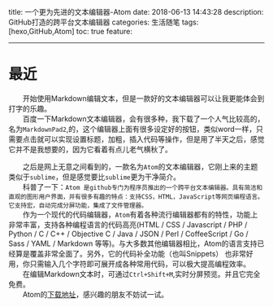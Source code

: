 title: 一个更为先进的文本编辑器-Atom
date: 2018-06-13 14:43:28
description: GitHub打造的跨平台文本编辑器
categories: 生活随笔
tags: [hexo,GitHub,Atom]
toc: true
feature:

---
# 最近 #
 &ensp;&ensp;&ensp;&ensp;开始使用Markdown编辑文本，但是一款好的文本编辑器可以让我更能体会到打字的乐趣。  
  &ensp;&ensp;&ensp;&ensp;百度一下Markdown文本编辑器，会有很多种，我下载了一个人气比较高的，名为`MarkdownPad2`,的，这个编辑器上面有很多设定好的按钮，类似word一样，只需要点击就可以实现设置标题，加粗，插入代码等操作，但是用了半天之后，感觉它并不是我想要的，因为它看着有点儿老气横秋了。  
 <!--more-->
  &ensp;&ensp;&ensp;&ensp;之后是网上无意之间看到的，一款名为`Atom`的文本编辑器，它刚上来的主题类似于`sublime`，但是感觉要比`sublime`更为干净简介。  
  &ensp;&ensp;&ensp;&ensp;科普了一下：`Atom 是github专门为程序员推出的一个跨平台文本编辑器。具有简洁和直观的图形用户界面，并有很多有趣的特点：支持CSS，HTML，JavaScript等网页编程语言。它支持宏，自动完成分屏功能，集成了文件管理器。`  
  &ensp;&ensp;&ensp;&ensp;作为一个现代的代码编辑器，`Atom`有着各种流行编辑器都有的特性，功能上非常丰富，支持各种编程语言的代码高亮(HTML / CSS / Javascript / PHP / Python / C / C++ / Objective C / Java / JSON / Perl / CoffeeScript / Go / Sass / YAML / Markdown 等等)。与大多数其他编辑器相比，Atom的语言支持已经算是覆盖非常全面了。另外，它的代码补全功能（也叫Snippets） 也非常好用，你只需输入几个字符即可展开成各种常用代码，可以极大提高编程效率。  
 &ensp;&ensp;&ensp;&ensp;在编辑Markdown文本时，可通过`Ctrl+Shift+M`,实时分屏预览。并且它完全免费。  
 &ensp;&ensp;&ensp;&ensp;Atom的[下载地址](https://atom.io/)，感兴趣的朋友不妨试一试。
